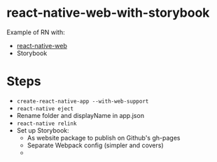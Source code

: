# react-native-web-with-storybook

Example of RN with:

- [react-native-web](https://github.com/necolas/react-native-web/tree/master/packages/react-native-web)
- Storybook

# Steps

- `create-react-native-app --with-web-support`
- `react-native eject`
- Rename folder and displayName in app.json
- `react-native relink`
- Set up Storybook:
  - As website package to publish on Github's gh-pages
  - Separate Webpack config (simpler and covers)
  -

